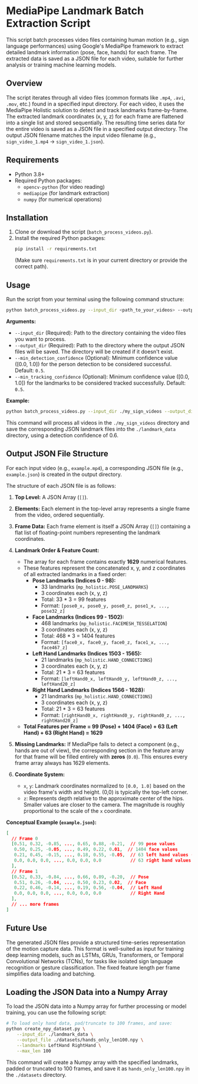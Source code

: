# MediaPipe Landmark Batch Extraction Script

This script batch processes video files containing human motion (e.g., sign language performances) using Google's MediaPipe framework to extract detailed landmark information (pose, face, hands) for each frame. The extracted data is saved as a JSON file for each video, suitable for further analysis or training machine learning models.

## Overview

The script iterates through all video files (common formats like `.mp4`, `.avi`, `.mov`, etc.) found in a specified input directory. For each video, it uses the MediaPipe Holistic solution to detect and track landmarks frame-by-frame. The extracted landmark coordinates (x, y, z) for each frame are flattened into a single list and stored sequentially. The resulting time series data for the entire video is saved as a JSON file in a specified output directory. The output JSON filename matches the input video filename (e.g., `sign_video_1.mp4` -> `sign_video_1.json`).

## Requirements

*   Python 3.8+
*   Required Python packages:
    *   `opencv-python` (for video reading)
    *   `mediapipe` (for landmark extraction)
    *   `numpy` (for numerical operations)

## Installation

1.  Clone or download the script (`batch_process_videos.py`).
2.  Install the required Python packages:
    ```bash
    pip install -r requirements.txt
    ```
    (Make sure `requirements.txt` is in your current directory or provide the correct path).

## Usage

Run the script from your terminal using the following command structure:

```bash
python batch_process_videos.py --input_dir <path_to_your_videos> --output_dir <path_to_save_json> [options]
```

**Arguments:**

*   `--input_dir` (Required): Path to the directory containing the video files you want to process.
*   `--output_dir` (Required): Path to the directory where the output JSON files will be saved. The directory will be created if it doesn't exist.
*   `--min_detection_confidence` (Optional): Minimum confidence value ([0.0, 1.0]) for the person detection to be considered successful. Default: `0.5`.
*   `--min_tracking_confidence` (Optional): Minimum confidence value ([0.0, 1.0]) for the landmarks to be considered tracked successfully. Default: `0.5`.

**Example:**

```bash
python batch_process_videos.py --input_dir ./my_sign_videos --output_dir ./landmark_data --min_detection_confidence 0.6
```

This command will process all videos in the `./my_sign_videos` directory and save the corresponding JSON landmark files into the `./landmark_data` directory, using a detection confidence of 0.6.

## Output JSON File Structure

For each input video (e.g., `example.mp4`), a corresponding JSON file (e.g., `example.json`) is created in the output directory.

The structure of each JSON file is as follows:

1.  **Top Level:** A JSON Array (`[]`).
2.  **Elements:** Each element in the top-level array represents a single frame from the video, ordered sequentially.
3.  **Frame Data:** Each frame element is itself a JSON Array (`[]`) containing a flat list of floating-point numbers representing the landmark coordinates.
4.  **Landmark Order & Feature Count:**
    *   The array for each frame contains exactly **1629** numerical features.
    *   These features represent the concatenated x, y, and z coordinates of all extracted landmarks in a fixed order:
        *   **Pose Landmarks (Indices 0 - 98):**
            *   33 landmarks (`mp_holistic.POSE_LANDMARKS`)
            *   3 coordinates each (x, y, z)
            *   Total: 33 * 3 = 99 features
            *   Format: `[pose0_x, pose0_y, pose0_z, pose1_x, ..., pose32_z]`
        *   **Face Landmarks (Indices 99 - 1502):**
            *   468 landmarks (`mp_holistic.FACEMESH_TESSELATION`)
            *   3 coordinates each (x, y, z)
            *   Total: 468 * 3 = 1404 features
            *   Format: `[face0_x, face0_y, face0_z, face1_x, ..., face467_z]`
        *   **Left Hand Landmarks (Indices 1503 - 1565):**
            *   21 landmarks (`mp_holistic.HAND_CONNECTIONS`)
            *   3 coordinates each (x, y, z)
            *   Total: 21 * 3 = 63 features
            *   Format: `[leftHand0_x, leftHand0_y, leftHand0_z, ..., leftHand20_z]`
        *   **Right Hand Landmarks (Indices 1566 - 1628):**
            *   21 landmarks (`mp_holistic.HAND_CONNECTIONS`)
            *   3 coordinates each (x, y, z)
            *   Total: 21 * 3 = 63 features
            *   Format: `[rightHand0_x, rightHand0_y, rightHand0_z, ..., rightHand20_z]`
    *   **Total Features per Frame = 99 (Pose) + 1404 (Face) + 63 (Left Hand) + 63 (Right Hand) = 1629**

5.  **Missing Landmarks:** If MediaPipe fails to detect a component (e.g., hands are out of view), the corresponding section in the feature array for that frame will be filled entirely with **zeros** (`0.0`). This ensures every frame array always has 1629 elements.

6.  **Coordinate System:**
    *   `x`, `y`: Landmark coordinates normalized to `[0.0, 1.0]` based on the video frame's width and height. (0,0) is typically the top-left corner.
    *   `z`: Represents depth relative to the approximate center of the hips. Smaller values are closer to the camera. The magnitude is roughly proportional to the scale of the `x` coordinate.

**Conceptual Example (`example.json`):**

```json
[
  // Frame 0
  [0.51, 0.32, -0.85, ..., 0.65, 0.88, -0.21,  // 99 pose values
   0.50, 0.25, -0.05, ..., 0.49, 0.22, 0.01,  // 1404 face values
   0.21, 0.45, -0.15, ..., 0.18, 0.55, -0.05,  // 63 left hand values (if detected)
   0.0, 0.0, 0.0, ..., 0.0, 0.0, 0.0           // 63 right hand values (if not detected)
  ],
  // Frame 1
  [0.52, 0.33, -0.84, ..., 0.66, 0.89, -0.20,  // Pose
   0.51, 0.26, -0.04, ..., 0.50, 0.23, 0.02,  // Face
   0.22, 0.46, -0.14, ..., 0.19, 0.56, -0.04,  // Left Hand
   0.0, 0.0, 0.0, ..., 0.0, 0.0, 0.0           // Right Hand
  ],
  // ... more frames
]
```

## Future Use

The generated JSON files provide a structured time-series representation of the motion capture data. This format is well-suited as input for training deep learning models, such as LSTMs, GRUs, Transformers, or Temporal Convolutional Networks (TCNs), for tasks like isolated sign language recognition or gesture classification. The fixed feature length per frame simplifies data loading and batching.

## Loading the JSON Data into a Numpy Array
To load the JSON data into a Numpy array for further processing or model training, you can use the following script:

```bash
# To load only hand data, pad/truncate to 100 frames, and save:
python create_npy_dataset.py \
    --input_dir ./landmark_data \
    --output_file ./datasets/hands_only_len100.npy \
    --landmarks LeftHand RightHand \
    --max_len 100
```
This command will create a Numpy array with the specified landmarks, padded or truncated to 100 frames, and save it as `hands_only_len100.npy` in the `./datasets` directory.